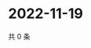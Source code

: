 # 2022-11-19

共 0 条

<!-- BEGIN WEIBO -->
<!-- 最后更新时间 Sat Nov 19 2022 04:16:22 GMT+0800 (China Standard Time) -->

<!-- END WEIBO -->
